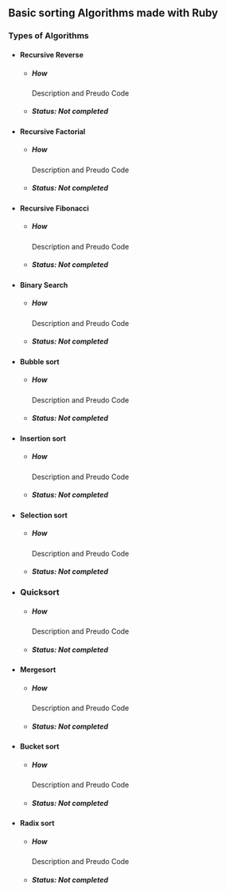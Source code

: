 Basic sorting Algorithms made with Ruby
---

### Types of Algorithms

- #### Recursive Reverse

  - ##### How
    Description and Preudo Code

  - ##### Status: Not completed

- #### Recursive Factorial

  - ##### How
    Description and Preudo Code

  - ##### Status: Not completed

- #### Recursive Fibonacci

  - ##### How
    Description and Preudo Code

  - ##### Status: Not completed

- #### Binary Search

  - ##### How
    Description and Preudo Code

  - ##### Status: Not completed

- #### Bubble sort

  - ##### How
    Description and Preudo Code

  - ##### Status: Not completed

- #### Insertion sort

  - ##### How
    Description and Preudo Code

  - ##### Status: Not completed

- #### Selection sort

  - ##### How
    Description and Preudo Code

  - ##### Status: Not completed

- ### Quicksort

  - ##### How
    Description and Preudo Code

  - ##### Status: Not completed

- #### Mergesort

  - ##### How
    Description and Preudo Code

  - ##### Status: Not completed

- #### Bucket sort

  - ##### How
    Description and Preudo Code

  - ##### Status: Not completed

- #### Radix sort

  - ##### How
    Description and Preudo Code

  - ##### Status: Not completed
